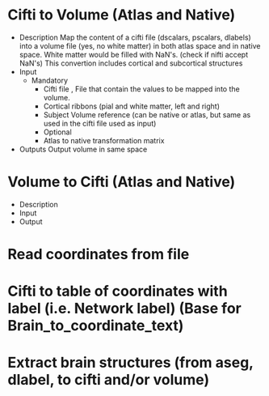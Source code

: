 # Cifti to Volume (Atlas and Native)
- Description
    Map the content of a cifti file (dscalars, pscalars, dlabels) into a volume file (yes, no white matter) in both atlas space and in native space. White matter would be filled with NaN's. (check if nifti accept NaN's)
This convertion includes cortical and subcortical structures
- Input
  - Mandatory
    - Cifti file , File that contain the values to be mapped into the volume. 
    - Cortical ribbons (pial and white matter, left and right)
    - Subject Volume reference (can be native or atlas, but same as used in the cifti file used as input)
    - Optional
    - Atlas to native transformation matrix
- Outputs
Output volume in same space 

# Volume to Cifti (Atlas and Native)
- Description
- Input
- Output
# Read coordinates from file
# Cifti to table of coordinates with label (i.e. Network label) (Base for Brain_to_coordinate_text)
# Extract brain structures (from aseg, dlabel, to cifti and/or volume)
